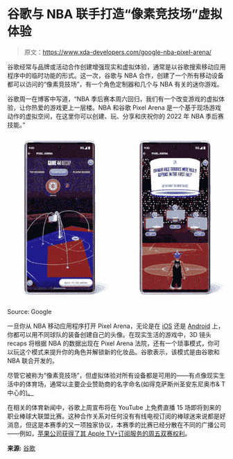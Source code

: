 # 谷歌与 NBA 联手打造“像素竞技场”虚拟体验

> 原文：<https://www.xda-developers.com/google-nba-pixel-arena/>

谷歌经常与品牌或活动合作创建增强现实和虚拟体验，通常是以谷歌搜索移动应用程序中的临时功能的形式。这一次，谷歌与 NBA 合作，创建了一个所有移动设备都可以访问的“像素竞技场”，有一个角色定制器和几个与 NBA 有关的迷你游戏。

谷歌周一在博客中写道，“NBA 季后赛本周六回归，我们有一个改变游戏的虚拟体验，让你热爱的游戏更上一层楼。NBA 和谷歌 Pixel Arena 是一个基于现场游戏动作的虚拟空间，在这里你可以创建、玩、分享和庆祝你的 2022 年 NBA 季后赛技能。”

 <picture>![Google Pixel Arena screenshots](img/8491cc00c277cd868edc41c66ecf8066.png)</picture> 

Source: Google

一旦你从 NBA 移动应用程序打开 Pixel Arena，无论是在 [iOS](https://apps.apple.com/gb/app/nba-tv/id484672289) 还是 [Android](https://play.google.com/store/apps/details?id=com.nbaimd.gametime.nba2011) 上，你都可以用不同球队的装备创建自己的头像。在现实生活的游戏中，3D 镜头 recaps 将根据 NBA 的数据出现在 Pixel Arena 法院，还有一个琐事模式，你可以玩这个模式来提升你的角色并解锁新的化妆品。谷歌表示，该模式是由谷歌和 NBA 联合开发的。

尽管它被称为“像素竞技场”，但虚拟体验对所有设备都是可用的——有点像现实生活中的体育场，通常以主要企业赞助商的名字命名(如得克萨斯州圣安东尼奥市& T 中心的[)。](https://en.wikipedia.org/wiki/AT%26T_Center)

在相关的体育新闻中，谷歌上周宣布将在 YouTube 上免费直播 15 场即将到来的职业棒球大联盟比赛。这种合作关系对任何没有有线电视订阅的棒球迷来说都是好消息，但这是本赛季的又一项独家协议，本赛季的比赛已经分散在不同的广播公司——例如，[苹果公司获得了其 Apple TV+订阅服务的周五双赛权利](https://www.xda-developers.com/live-baseball-is-coming-to-apple-tv-plus-whenever-we-get-baseball-again/)。

**来源:** [谷歌](https://blog.google/products/pixel/nba-google-pixel-arena/)